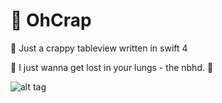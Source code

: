 # 🌊 OhCrap

🌊 Just a crappy tableview written in swift 4

🌊 I just wanna get lost in your lungs - the nbhd. 🌊

![alt tag](http://i.imgur.com/l3UA9os.png)
